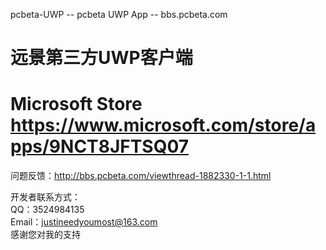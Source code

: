 pcbeta-UWP -- pcbeta UWP App -- bbs.pcbeta.com
# 远景第三方UWP客户端
# Microsoft Store <a>https://www.microsoft.com/store/apps/9NCT8JFTSQ07</a>
问题反馈：http://bbs.pcbeta.com/viewthread-1882330-1-1.html
  
  
开发者联系方式：  
QQ：3524984135  
Email：justineedyoumost@163.com  
感谢您对我的支持
